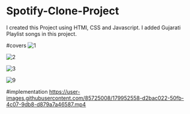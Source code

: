 # Spotify-Clone-Project
I created this Project using HTMl, CSS and Javascript. I added Gujarati Playlist songs  in this project.


#covers
![1](https://user-images.githubusercontent.com/85725008/179954767-96e1da9d-543b-4f53-b8b2-bdc695a227b6.jpg)

![2](https://user-images.githubusercontent.com/85725008/179954784-53c9bf30-99c3-4b6e-a6bc-84de2293d19f.jpg)

![3](https://user-images.githubusercontent.com/85725008/179954823-9dcab369-28a7-4cfb-9e26-8e6f1f0875b2.jpg)



![9](https://user-images.githubusercontent.com/85725008/179955073-3c26eeac-0956-4a49-b049-fa5f03f60614.jpg)



#implementation
https://user-images.githubusercontent.com/85725008/179952558-d2bac022-50fb-4c07-9db8-d879a7a46587.mp4
